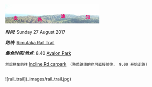 ![skyline](_images/skyline2.png)

***时间***: Sunday 27 August 2017

***路线***: [Rimutaka Rail Trail](http://tracks.org.nz/track/show/213)

***集合时间/地点***: 8.40 [Avalon Park](https://goo.gl/maps/7u2c4HgMAy12)
<br/><br/>
`然后拼车前往` [Incline Rd carpark](https://goo.gl/maps/Udfk93EzuB42) ` (熟悉路线的也可直接前往， 9.00 开始走路)` 


<br/>
![rail_trail](_images/rail_trail.jpg)
